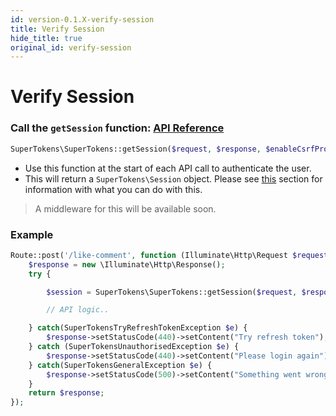 ```yaml
---
id: version-0.1.X-verify-session
title: Verify Session
hide_title: true
original_id: verify-session
---
```


# Verify Session

### Call the `getSession` function: [API Reference](./api-reference/get-session)
```php
SuperTokens\SuperTokens::getSession($request, $response, $enableCsrfProtection)
```
- Use this function at the start of each API call to authenticate the user.
- This will return a `SuperTokens\Session` object. Please see [this](./session-object) section for information with what you can do with this.

> A middleware for this will be available soon.

<div class="divider"></div>

### Example
```php
Route::post('/like-comment', function (Illuminate\Http\Request $request) {
    $response = new \Illuminate\Http\Response();
    try {

        $session = SuperTokens\SuperTokens::getSession($request, $response, true);

        // API logic..

    } catch(SuperTokensTryRefreshTokenException $e) {
        $response->setStatusCode(440)->setContent("Try refresh token");
    } catch (SuperTokensUnauthorisedException $e) {
        $response->setStatusCode(440)->setContent("Please login again");
    } catch(SuperTokensGeneralException $e) {
        $response->setStatusCode(500)->setContent("Something went wrong");
    }
    return $response;
});
```